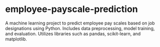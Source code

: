 # employee-payscale-prediction
A machine learning project to predict employee pay scales based on job designations using Python. Includes data preprocessing, model training, and evaluation. Utilizes libraries such as pandas, scikit-learn, and matplotlib.
